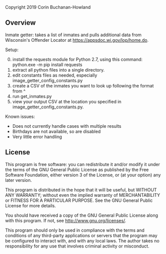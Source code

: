 Copyright 2019 Corin Buchanan-Howland


## Overview ##

Inmate getter: takes a list of inmates and pulls additional data from Wisconsin's Offender Locator at https://appsdoc.wi.gov/lop/home.do.

Setup:

0) install the requests module for Python 2.7, using this command: python.exe -m pip install requests
1) extract all python files into a single directory.
2) edit constants files as needed, especially image_getter_config_constants.py
3) create a CSV of the inmates you want to look up following the format from ^
4) run get_inmates.py
5) view your output CSV at the location you specified in image_getter_config_constants.py.

Known issues:
* Does not currently handle cases with multiple results
* Birthdays are not available, so are disabled
* Very little error handling

## License ##

This program is free software: you can redistribute it and/or modify
it under the terms of the GNU General Public License as published by
the Free Software Foundation, either version 3 of the License, or
(at your option) any later version.

This program is distributed in the hope that it will be useful,
but WITHOUT ANY WARRANTY; without even the implied warranty of
MERCHANTABILITY or FITNESS FOR A PARTICULAR PURPOSE.  See the
GNU General Public License for more details.

You should have received a copy of the GNU General Public License
along with this program.  If not, see <http://www.gnu.org/licenses/>.

This program should only be used in compliance with the terms and conditions of any third-party applications or servers that the
program may be configured to interact with, and with any local laws. The author takes no responsibility for any use that involves
criminal activity or misconduct.